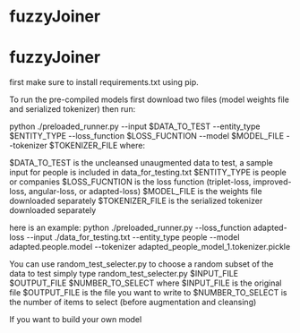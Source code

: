 # fuzzyJoiner
# fuzzyJoiner
first make sure to install requirements.txt using pip.

To run the pre-compiled models first download two files (model weights file and serialized tokenizer)
then run:

 python ./preloaded_runner.py --input $DATA_TO_TEST --entity_type $ENTITY_TYPE --loss_function $LOSS_FUCNTION --model $MODEL_FILE --tokenizer $TOKENIZER_FILE
where:

$DATA_TO_TEST is the uncleansed unaugmented data to test, a sample input for people is included in data_for_testing.txt
$ENTITY_TYPE is people or companies
$LOSS_FUCNTION is the loss function (triplet-loss, improved-loss, angular-loss, or adapted-loss)
$MODEL_FILE is the weights file downloaded separately
$TOKENIZER_FILE is the serialized tokenizer downloaded separately

here is an example:
python ./preloaded_runner.py --loss_function adapted-loss --input ./data_for_testing.txt --entity_type people --model adapted.people.model --tokenizer adapted_people_model_1.tokenizer.pickle 

You can use random_test_selecter.py to choose a random subset of the data to test
simply type random_test_selecter.py $INPUT_FILE $OUTPUT_FILE $NUMBER_TO_SELECT
where 
$INPUT_FILE is the original file
$OUTPUT_FILE is the file you want to write to
$NUMBER_TO_SELECT is the number of items to select (before augmentation and cleansing)

If you want to build your own model